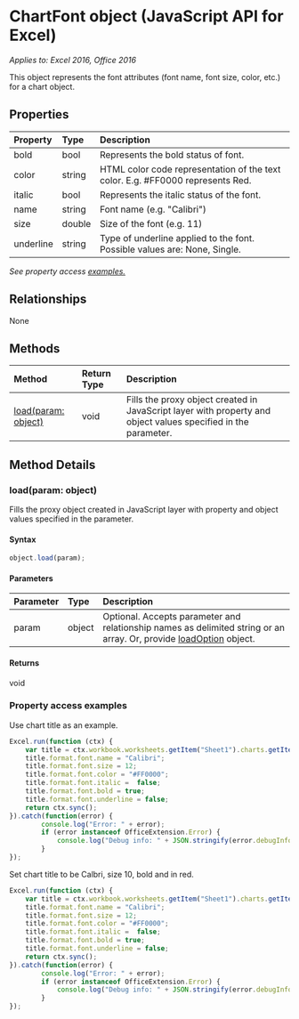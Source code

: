 # ChartFont object (JavaScript API for Excel)

_Applies to: Excel 2016, Office 2016_

This object represents the font attributes (font name, font size, color, etc.) for a chart object.

## Properties

| Property	   | Type	|Description
|:---------------|:--------|:----------|
|bold|bool|Represents the bold status of font.|
|color|string|HTML color code representation of the text color. E.g. #FF0000 represents Red.|
|italic|bool|Represents the italic status of the font.|
|name|string|Font name (e.g. "Calibri")|
|size|double|Size of the font (e.g. 11)|
|underline|string|Type of underline applied to the font. Possible values are: None, Single.|

_See property access [examples.](#property-access-examples)_

## Relationships
None


## Methods

| Method		   | Return Type	|Description|
|:---------------|:--------|:----------|
|[load(param: object)](#loadparam-object)|void|Fills the proxy object created in JavaScript layer with property and object values specified in the parameter.|

## Method Details

### load(param: object)
Fills the proxy object created in JavaScript layer with property and object values specified in the parameter.

#### Syntax
```js
object.load(param);
```

#### Parameters
| Parameter	   | Type	|Description|
|:---------------|:--------|:----------|
|param|object|Optional. Accepts parameter and relationship names as delimited string or an array. Or, provide [loadOption](loadoption.md) object.|

#### Returns
void
### Property access examples

Use chart title as an example.

```js
Excel.run(function (ctx) { 
	var title = ctx.workbook.worksheets.getItem("Sheet1").charts.getItem("Chart1").title;
	title.format.font.name = "Calibri";
	title.format.font.size = 12;
	title.format.font.color = "#FF0000";
	title.format.font.italic =  false;
	title.format.font.bold = true;
	title.format.font.underline = false;
	return ctx.sync();
}).catch(function(error) {
		console.log("Error: " + error);
		if (error instanceof OfficeExtension.Error) {
			console.log("Debug info: " + JSON.stringify(error.debugInfo));
		}
});
```

Set chart title to be Calbri, size 10, bold and in red. 

```js
Excel.run(function (ctx) { 
	var title = ctx.workbook.worksheets.getItem("Sheet1").charts.getItem("Chart1").title;
	title.format.font.name = "Calibri";
	title.format.font.size = 12;
	title.format.font.color = "#FF0000";
	title.format.font.italic =  false;
	title.format.font.bold = true;
	title.format.font.underline = false;
	return ctx.sync();
}).catch(function(error) {
		console.log("Error: " + error);
		if (error instanceof OfficeExtension.Error) {
			console.log("Debug info: " + JSON.stringify(error.debugInfo));
		}
});
```
